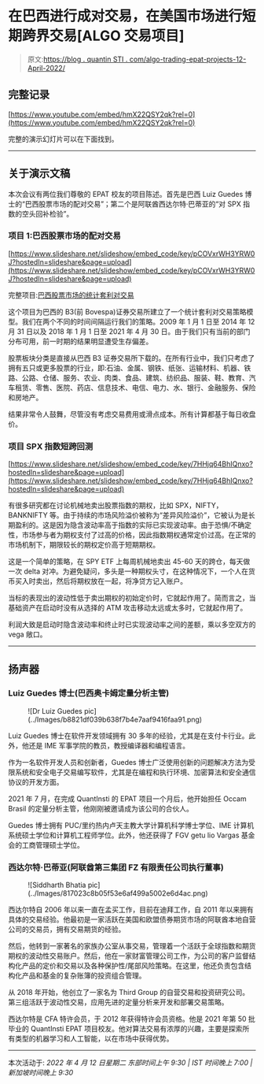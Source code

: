 # 在巴西进行成对交易，在美国市场进行短期跨界交易[ALGO 交易项目]

> 原文:[https://blog . quantin STI . com/algo-trading-epat-projects-12-April-2022/](https://blog.quantinsti.com/algo-trading-epat-projects-12-april-2022/)

## 完整记录

[https://www.youtube.com/embed/hmX22QSY2qk?rel=0](https://www.youtube.com/embed/hmX22QSY2qk?rel=0)

完整的演示幻灯片可以在下面找到。

* * *

## 关于演示文稿

本次会议有两位我们尊敬的 EPAT 校友的项目陈述。首先是巴西 Luiz Guedes 博士的“巴西股票市场的配对交易”；第二个是阿联酋西达尔特·巴蒂亚的“对 SPX 指数的空头回补检验”。

### 项目 1:巴西股票市场的配对交易

[https://www.slideshare.net/slideshow/embed_code/key/pCOVxrWH3YRW0J?hostedIn=slideshare&page=upload](https://www.slideshare.net/slideshow/embed_code/key/pCOVxrWH3YRW0J?hostedIn=slideshare&page=upload)

完整项目:[巴西股票市场的统计套利对交易](/statistical-arbitrage-pair-trading-brazil-stock-market-project-luiz-guedes/)

这个项目为巴西的 B3(前 Bovespa)证券交易所建立了一个统计套利对交易策略模型。我们在两个不同的时间间隔运行我们的策略。2009 年 1 月 1 日至 2014 年 12 月 31 日以及 2018 年 1 月 1 日至 2021 年 4 月 30 日。由于我们只有当前的部门分布可用，前一时期的结果明显遭受生存偏差。

股票板块分类是直接从巴西 B3 证券交易所下载的。在所有行业中，我们只考虑了拥有五只或更多股票的行业，即:石油、金属、钢铁、纸张、运输材料、机器、铁路、公路、仓储、服务、农业、肉类、食品、建筑、纺织品、服装、鞋、教育、汽车租赁、零售、医院、药店、信息技术、电信、电力、水、银行、金融服务、保险和房地产。

结果非常令人鼓舞，尽管没有考虑交易费用或滑点成本。所有计算都基于每日收盘价。

### 项目 SPX 指数短跨回测

[https://www.slideshare.net/slideshow/embed_code/key/7HHjq64BhIQnxo?hostedIn=slideshare&page=upload](https://www.slideshare.net/slideshow/embed_code/key/7HHjq64BhIQnxo?hostedIn=slideshare&page=upload)

有很多研究都在讨论机械地卖出股票指数的期权，比如 SPX，NIFTY，BANKNIFTY 等。由于持续的市场风险溢价被称为“差异风险溢价”，它被认为是长期盈利的。这是因为隐含波动率高于指数的实际已实现波动率。由于恐惧/不确定性，市场参与者为期权支付了过高的价格，因此指数期权通常定价过高。在正常的市场机制下，期限较长的期权定价高于短期期权。

这是一个简单的策略，在 SPY ETF 上每周机械地卖出 45-60 天的跨仓，每天做一次 delta 对冲。为避免疑问，多头是一种期权头寸，在这种情况下，一个人在货币买入时卖出，然后将期权放在一起，将净贷方记入账户。

当标的表现出的波动性低于卖出期权的初始定价时，它就起作用了。简而言之，当基础资产在启动时没有从选择的 ATM 攻击移动太远或太多时，它就起作用了。

利润大致是启动时隐含波动率和终止时已实现波动率之间的差额，乘以多空双方的 vega 敞口。

* * *

## 扬声器

### Luiz Guedes 博士(巴西奥卡姆定量分析主管)

<figure class="kg-card kg-image-card">![Dr Luiz Guedes pic](../Images/b8821df039b638f7b4e7aaf9416faa91.png)</figure>

Luiz Guedes 博士在软件开发领域拥有 30 多年的经验，尤其是在支付卡行业。此外，他还是 IME 军事学院的教员，教授编译器和编程语言。

作为一名软件开发人员和创新者，Guedes 博士广泛使用创新的问题解决方法为受限系统和安全电子交易编写软件，尤其是在编程和执行环境、加密算法和安全通信协议的开发方面。

2021 年 7 月，在完成 QuantInsti 的 EPAT 项目一个月后，他开始担任 Occam Brasil 的定量分析主管，他刚刚被邀请成为该公司的合伙人。

Guedes 博士拥有 PUC/里约热内卢天主教大学计算机科学博士学位、IME 计算机系统硕士学位和计算机工程师学位。此外，他还获得了 FGV getu lio Vargas 基金会的工商管理硕士学位。

### 西达尔特·巴蒂亚(阿联酋第三集团 FZ 有限责任公司执行董事)

<figure class="kg-card kg-image-card">![Siddharth Bhatia pic](../Images/817023c8b05f53e6af499a5002e6d4ac.png)</figure>

西达尔特自 2006 年以来一直在孟买工作，目前在迪拜工作，自 2011 年以来拥有具体的交易经验。他最初是一家活跃在美国和欧盟债券期货市场的阿联酋本地自营公司的交易员，拥有交易期货的经验。

然后，他转到一家著名的家族办公室从事交易，管理着一个活跃于全球指数和期货期权的波动性交易账户。然后，他在一家财富管理公司工作，为公司的客户监督结构化产品的定价和交易以及各种保护性/尾部风险策略。在这里，他还负责包含结构化产品和基金的复杂账簿的投资组合管理。

从 2018 年开始，他创立了一家名为 Third Group 的自营交易和投资研究公司。第三组活跃于波动性交易，应用先进的定量分析来开发和部署交易策略。

西达尔特是 CFA 特许会员，于 2012 年获得特许会员资格。他是 2021 年第 50 批毕业的 QuantInsti EPAT 项目校友。他对算法交易有浓厚的兴趣，主要是探索所有类型的机器学习和人工智能，以在市场中获得优势。

* * *

本次活动于:
*2022 年 4 月 12 日星期二
东部时间上午 9:30 | IST 时间晚上 7:00 |新加坡时间晚上 9:30*